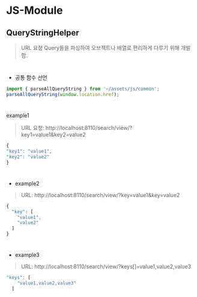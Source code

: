 # JS-Module

## QueryStringHelper
>  URL 요청 Query들을 파싱하여 오브젝트나 배열로 편리하게 다루기 위해 개발함. 

#  

* 공통 함수 선언
```javascript
import { parseAllQueryString } from '~/assets/js/common';
parseAllQueryString(window.location.href);
```
#  
example1
> URL 요청: http://localhost:8110/search/view/?key1=value1&key2=value2
```javascript
{
"key1": "value1",
"key2": "value2"
}
```
#  
* example2
> URL: http://localhost:8110/search/view/?key=value1&key=value2
```javascript
{
  "key": [
    "value1",
    "value2"
  ]
}
```
#  
* example3
> URL: http://localhost:8110/search/view/?keys[]=value1,value2,value3
```javascript
"keys": [
    "value1,value2,value3"
  ]
```
